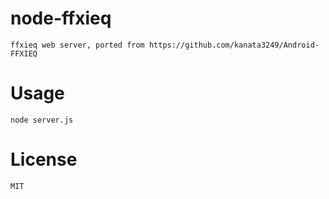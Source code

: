 # node-ffxieq
	ffxieq web server, ported from https://github.com/kanata3249/Android-FFXIEQ

# Usage
	node server.js

# License
	MIT
